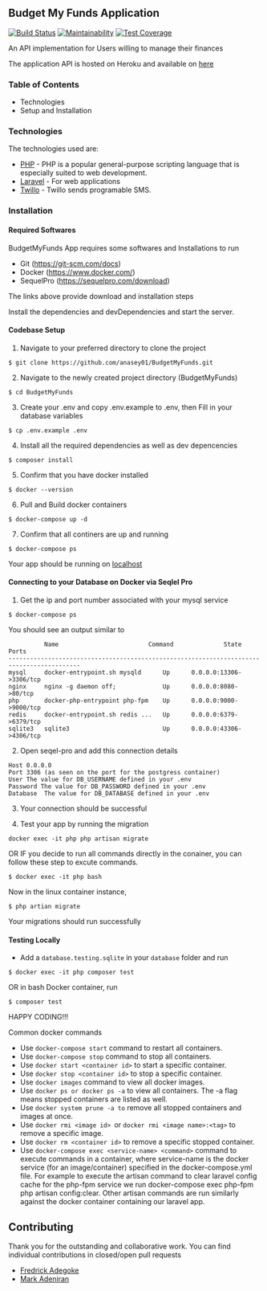## Budget My Funds Application

[![Build Status](https://travis-ci.org/anasey01/BudgetMyFunds.svg?branch=master)](https://travis-ci.org/anasey01/BudgetMyFunds)
[![Maintainability](https://api.codeclimate.com/v1/badges/e47bb498fd283c8d8b47/maintainability)](https://codeclimate.com/github/anasey01/BudgetMyFunds/maintainability)
[![Test Coverage](https://api.codeclimate.com/v1/badges/e47bb498fd283c8d8b47/test_coverage)](https://codeclimate.com/github/anasey01/BudgetMyFunds/test_coverage)


An API implementation for Users willing to manage their finances

The application API is hosted on Heroku and available on [here](http://core-api.budgetmyfunds.com)

### Table of Contents

  - Technologies
  - Setup and Installation

### Technologies
The technologies used are:

* [PHP](http://www.php.net/) - PHP is a popular general-purpose scripting language that is especially suited to web development.
* [Laravel](https://laravel.com/docs/6.x) - For web applications
* [Twillo](https://www.twilio.com/docs/usage/api) - Twillo sends programable SMS.

### Installation

#### Required Softwares

BudgetMyFunds App requires some softwares and Installations to run

- Git (https://git-scm.com/docs)
- Docker (https://www.docker.com/)
- SequelPro (https://sequelpro.com/download)

The links above provide download and installation steps

Install the dependencies and devDependencies and start the server.

#### Codebase Setup

1. Navigate to your preferred directory to clone the project

```
$ git clone https://github.com/anasey01/BudgetMyFunds.git

```

2. Navigate to the newly created project directory (BudgetMyFunds)

```
$ cd BudgetMyFunds

```

3. Create your .env and copy .env.example to .env, then Fill in your database variables

```
$ cp .env.example .env

```

4. Install all the required dependencies as well as dev depencencies

```
$ composer install

```

5. Confirm that you have docker installed

```
$ docker --version

```

6. Pull and Build docker containers

```
$ docker-compose up -d 

```

7. Confirm that all continers are up and running

```
$ docker-compose ps

```

Your app should be running on [localhost](0.0.0.0:8081)

####   Connecting to your Database on Docker via Seqlel Pro

1. Get the ip and port number associated with your mysql service

```
$ docker-compose ps

```
You should see an output similar to
```
          Name                         Command              State           Ports
------------------------------------------------------------------------------------------
mysql     docker-entrypoint.sh mysqld      Up      0.0.0.0:13306->3306/tcp
nginx     nginx -g daemon off;             Up      0.0.0.0:8080->80/tcp
php       docker-php-entrypoint php-fpm    Up      0.0.0.0:9000->9000/tcp
redis     docker-entrypoint.sh redis ...   Up      0.0.0.0:6379->6379/tcp
sqlite3   sqlite3                          Up      0.0.0.0:43306->4306/tcp
```

2. Open seqel-pro and add this connection details
```
Host 0.0.0.0
Port 3306 (as seen on the port for the postgress container)
User The value for DB_USERNAME defined in your .env
Password The value for DB_PASSWORD defined in your .env
Database  The value for DB_DATABASE defined in your .env
```

3. Your connection should be successful

4. Test your app by running the migration

```
docker exec -it php php artisan migrate
```

OR IF you decide to run all commands directly in the conainer, you can follow these step to excute commands.

```
$ docker exec -it php bash
```

Now in the linux container instance,

```
$ php artian migrate
```

Your migrations should run successfully

####   Testing Locally

- Add a `database.testing.sqlite` in your `database` folder and run 

```
$ docker exec -it php composer test
```

OR in bash Docker container, run 

```
$ composer test
```

HAPPY CODING!!!

Common docker commands
 - Use `docker-compose start` command to restart all containers.
 - Use `docker-compose stop` command to stop all containers.
 - Use `docker start <container id>` to start a specific container.
 - Use `docker stop <container id>` to stop a specific container.
 - Use `docker images` command to view all docker images.
 - Use `docker ps or docker ps -a` to view all containers. The -a flag means stopped containers are listed as well.
 - Use `docker system prune -a to` remove all stopped containers and images at once.
 - Use `docker rmi <image id> `or `docker rmi <image name>:<tag>` to remove a specific image.
 - Use `docker rm <container id>` to remove a specific stopped container.
 - Use `docker-compose exec <service-name> <command>` command to execute commands in a container, where service-name is the docker service (for an image/container) specified in the docker-compose.yml file. For example to execute the artisan command to clear laravel config cache for the php-fpm service we run docker-compose exec php-fpm php artisan config:clear. Other artisan commands are run similarly against the docker container containing our laravel app.

## Contributing

Thank you for the outstanding and collaborative work. You can find individual contributions in closed/open pull requests

- [Fredrick Adegoke](https://github.com/Frediflexta)
- [Mark Adeniran](https://github.com/Maxfurry)
